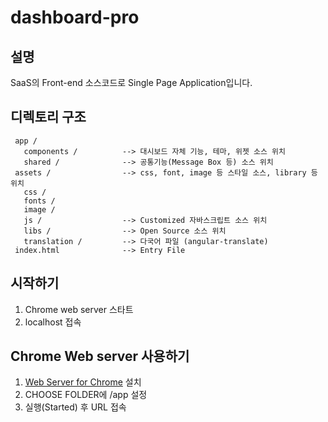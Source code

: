 # dashboard-pro

## 설명 
 SaaS의 Front-end 소스코드로 Single Page Application입니다. 
 
## 디렉토리 구조 
```
 app /
   components /          --> 대시보드 자체 기능, 테마, 위젯 소스 위치 
   shared /              --> 공통기능(Message Box 등) 소스 위치 
 assets /                --> css, font, image 등 스타일 소스, library 등 위치
   css /               
   fonts /
   image / 
   js /                  --> Customized 자바스크립트 소스 위치 
   libs /                --> Open Source 소스 위치 
   translation /         --> 다국어 파일 (angular-translate)
 index.html              --> Entry File
```

## 시작하기 
 1. Chrome web server 스타트 
 2. localhost 접속 

## Chrome Web server 사용하기 
 1. [Web Server for Chrome](https://chrome.google.com/webstore/detail/web-server-for-chrome/ofhbbkphhbklhfoeikjpcbhemlocgigb) 설치
 2. CHOOSE FOLDER에 /app 설정
 3. 실행(Started) 후 URL 접속
